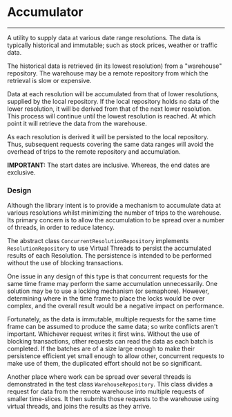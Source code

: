 
# Accumulator

---
A utility to supply data at various date range resolutions. The data is typically historical
and immutable; such as stock prices, weather or traffic data.

The historical data is retrieved (in its lowest resolution) from a "warehouse" repository.
The warehouse may be a remote repository from which the retrieval is slow or expensive.

Data at each resolution will be accumulated from that of lower resolutions, supplied
by the local repository. If the local repository holds no data of the lower resolution,
it will be derived from that of the next lower resolution. This process will continue
until the lowest resolution is reached. At which point it will retrieve the data from
the warehouse.

As each resolution is derived it will be persisted to the local repository. Thus,
subsequent requests covering the same data ranges will avoid the overhead of trips to the
remote repository and accumulation.

**IMPORTANT:** The start dates are inclusive. Whereas, the end dates are exclusive.

### Design
Although the library intent is to provide a mechanism to accumulate data at various resolutions
whilst minimizing the number of trips to the warehouse. Its primary concern is to allow
the accumulation to be spread over a number of threads, in order to reduce latency.

The abstract class `ConcurrentResolutionRepository` implements `ResolutionRepository` to
use Virtual Threads to persist the accumulated results of each Resolution. The persistence
is intended to be performed without the use of blocking transactions.

One issue in any design of this type is that concurrent requests for the same time frame
may perform the same accumulation unnecessarily. One solution may be to use a locking
mechanism (or semaphore). However, determining where in the time frame to place the locks
would be over complex, and the overall result would be a negative impact on performance.

Fortunately, as the data is immutable, multiple requests for the same time frame can be assumed
to produce the same data; so write conflicts aren't important. Whichever request writes it first
wins. Without the use of blocking transactions, other requests can read the data as each batch
is completed. If the batches are of a size large enough to make their persistence efficient
yet small enough to allow other, concurrent requests to make use of them, the duplicated effort
should not be so significant.

Another place where work can be spread over several threads is demonstrated in the test class
`WarehouseRepository`. This class divides a request for data from the remote warehouse into
multiple requests of smaller time-slices. It then submits those requests to the warehouse
using virtual threads, and joins the results as they arrive.

